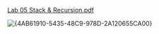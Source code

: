 
[Lab 05 Stack & Recursion.pdf](https://github.com/user-attachments/files/17213049/Lab.05.Stack.Recursion.pdf)



![{4AB61910-5435-48C9-978D-2A120655CA00}](https://github.com/user-attachments/assets/882b87ba-baf5-43f5-bf17-0ffc15c93cab)
